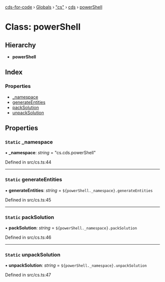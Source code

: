 [cds-for-code](../README.md) › [Globals](../globals.md) › ["cs"](../modules/_cs_.md) › [cds](../modules/_cs_.cds.md) › [powerShell](_cs_.cds.powershell.md)

# Class: powerShell

## Hierarchy

* **powerShell**

## Index

### Properties

* [_namespace](_cs_.cds.powershell.md#static-_namespace)
* [generateEntities](_cs_.cds.powershell.md#static-generateentities)
* [packSolution](_cs_.cds.powershell.md#static-packsolution)
* [unpackSolution](_cs_.cds.powershell.md#static-unpacksolution)

## Properties

### `Static` _namespace

▪ **_namespace**: *string* = "cs.cds.powerShell"

Defined in src/cs.ts:44

___

### `Static` generateEntities

▪ **generateEntities**: *string* = `${powerShell._namespace}.generateEntities`

Defined in src/cs.ts:45

___

### `Static` packSolution

▪ **packSolution**: *string* = `${powerShell._namespace}.packSolution`

Defined in src/cs.ts:46

___

### `Static` unpackSolution

▪ **unpackSolution**: *string* = `${powerShell._namespace}.unpackSolution`

Defined in src/cs.ts:47

